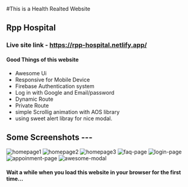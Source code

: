 #This is a Health Realted Website 
## Rpp Hospital

### Live site link - https://rpp-hospital.netlify.app/

#### Good Things of this website
- Awesome Ui
- Responsive for Mobile Device
- Firebase Authentication system 
- Log in with Google and Email/password
- Dynamic Route
- Private Route
- simple Scrollig animation with AOS library
- using sweet alert libray for nice modal.

## Some Screenshots ---


<img src="https://i.ibb.co/fYMwh75/homepage1.png" alt="homepage1" border="0">
<img src="https://i.ibb.co/NY1z0nq/homepage2.png" alt="homepage2" border="0">
<img src="https://i.ibb.co/BKgqSmP/homepage3.png" alt="homepage3" border="0">
<img src="https://i.ibb.co/ScQL140/faq-page.png" alt="faq-page" border="0">
<img src="https://i.ibb.co/tM7GVGG/login-page.png" alt="login-page" border="0">
<img src="https://i.ibb.co/gz9Z1Nf/appoinment-page.png" alt="appoinment-page" border="0">
<img src="https://i.ibb.co/28pgVjd/awesome-modal.png" alt="awesome-modal" border="0">

#### Wait a while when you load this website in your browser for the first time...
